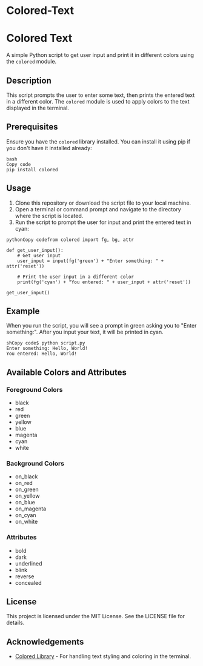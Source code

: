 # Colored-Text



# Colored Text 

A simple Python script to get user input and print it in different colors using the `colored` module.

## Description

This script prompts the user to enter some text, then prints the entered text in a different color. The `colored` module is used to apply colors to the text displayed in the terminal.

## Prerequisites

Ensure you have the `colored` library installed. You can install it using pip if you don't have it installed already:

```
bash
Copy code
pip install colored
```

## Usage

1. Clone this repository or download the script file to your local machine.
2. Open a terminal or command prompt and navigate to the directory where the script is located.
3. Run the script to prompt the user for input and print the entered text in cyan:

```
pythonCopy codefrom colored import fg, bg, attr

def get_user_input():
    # Get user input
    user_input = input(fg('green') + "Enter something: " + attr('reset'))

    # Print the user input in a different color
    print(fg('cyan') + "You entered: " + user_input + attr('reset'))

get_user_input()
```

## Example

When you run the script, you will see a prompt in green asking you to "Enter something:". After you input your text, it will be printed in cyan.

```
shCopy code$ python script.py
Enter something: Hello, World!
You entered: Hello, World!
```

## Available Colors and Attributes

### Foreground Colors

- black
- red
- green
- yellow
- blue
- magenta
- cyan
- white

### Background Colors

- on_black
- on_red
- on_green
- on_yellow
- on_blue
- on_magenta
- on_cyan
- on_white

### Attributes

- bold
- dark
- underlined
- blink
- reverse
- concealed

## License

This project is licensed under the MIT License. See the LICENSE file for details.

## Acknowledgements

- [Colored Library](https://pypi.org/project/colored/) - For handling text styling and coloring in the terminal.